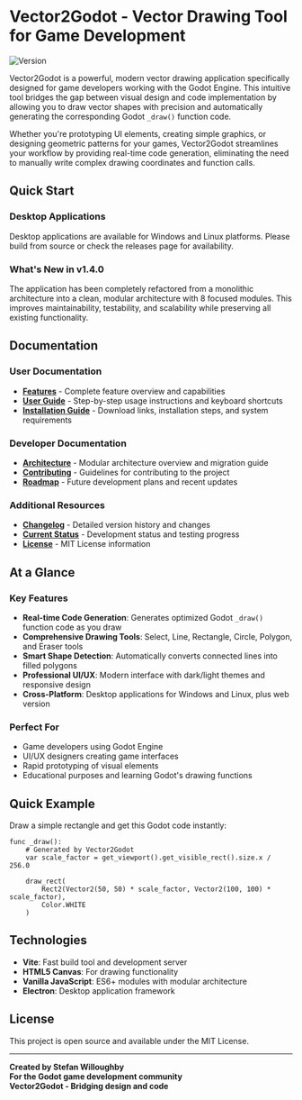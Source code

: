 # Vector2Godot - Vector Drawing Tool for Game Development

![Version](https://img.shields.io/badge/version-1.4.1-blue.svg)

Vector2Godot is a powerful, modern vector drawing application specifically designed for game developers working with the Godot Engine. This intuitive tool bridges the gap between visual design and code implementation by allowing you to draw vector shapes with precision and automatically generating the corresponding Godot `_draw()` function code.

Whether you're prototyping UI elements, creating simple graphics, or designing geometric patterns for your games, Vector2Godot streamlines your workflow by providing real-time code generation, eliminating the need to manually write complex drawing coordinates and function calls.

## Quick Start

### Desktop Applications
Desktop applications are available for Windows and Linux platforms. Please build from source or check the releases page for availability.

### What's New in v1.4.0
The application has been completely refactored from a monolithic architecture into a clean, modular architecture with 8 focused modules. This improves maintainability, testability, and scalability while preserving all existing functionality.

## Documentation

### User Documentation
- **[Features](docs/FEATURES.md)** - Complete feature overview and capabilities
- **[User Guide](docs/USER_GUIDE.md)** - Step-by-step usage instructions and keyboard shortcuts
- **[Installation Guide](docs/INSTALLATION.md)** - Download links, installation steps, and system requirements

### Developer Documentation
- **[Architecture](docs/ARCHITECTURE.md)** - Modular architecture overview and migration guide
- **[Contributing](docs/CONTRIBUTING.md)** - Guidelines for contributing to the project
- **[Roadmap](docs/ROADMAP.md)** - Future development plans and recent updates

### Additional Resources
- **[Changelog](CHANGELOG.md)** - Detailed version history and changes
- **[Current Status](docs/CURRENT_STATUS.md)** - Development status and testing progress
- **[License](LICENSE.md)** - MIT License information

## At a Glance

### Key Features
- **Real-time Code Generation**: Generates optimized Godot `_draw()` function code as you draw
- **Comprehensive Drawing Tools**: Select, Line, Rectangle, Circle, Polygon, and Eraser tools
- **Smart Shape Detection**: Automatically converts connected lines into filled polygons
- **Professional UI/UX**: Modern interface with dark/light themes and responsive design
- **Cross-Platform**: Desktop applications for Windows and Linux, plus web version

### Perfect For
- Game developers using Godot Engine
- UI/UX designers creating game interfaces
- Rapid prototyping of visual elements
- Educational purposes and learning Godot's drawing functions

## Quick Example

Draw a simple rectangle and get this Godot code instantly:

```gdscript
func _draw():
    # Generated by Vector2Godot
    var scale_factor = get_viewport().get_visible_rect().size.x / 256.0
    
    draw_rect(
        Rect2(Vector2(50, 50) * scale_factor, Vector2(100, 100) * scale_factor),
        Color.WHITE
    )
```

## Technologies
- **Vite**: Fast build tool and development server
- **HTML5 Canvas**: For drawing functionality
- **Vanilla JavaScript**: ES6+ modules with modular architecture
- **Electron**: Desktop application framework

## License
This project is open source and available under the MIT License.

---

**Created by Stefan Willoughby**  
**For the Godot game development community**  
**Vector2Godot - Bridging design and code**
